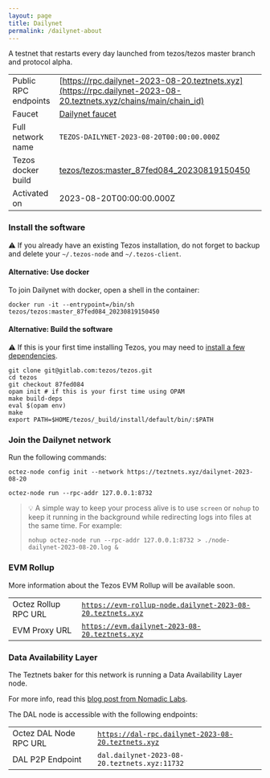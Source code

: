 ```yaml
---
layout: page
title: Dailynet
permalink: /dailynet-about
---
```


A testnet that restarts every day launched from tezos/tezos master branch and protocol alpha.

| | |
|-------|---------------------|
| Public RPC endpoints | [https://rpc.dailynet-2023-08-20.teztnets.xyz](https://rpc.dailynet-2023-08-20.teztnets.xyz/chains/main/chain_id)<br/> |
| Faucet | [Dailynet faucet](https://faucet.dailynet-2023-08-20.teztnets.xyz) |
| Full network name | `TEZOS-DAILYNET-2023-08-20T00:00:00.000Z` |
| Tezos docker build | [tezos/tezos:master_87fed084_20230819150450](https://hub.docker.com/r/tezos/tezos/tags?page=1&ordering=last_updated&name=master_87fed084_20230819150450) |
| Activated on | 2023-08-20T00:00:00.000Z |





### Install the software

⚠️  If you already have an existing Tezos installation, do not forget to backup and delete your `~/.tezos-node` and `~/.tezos-client`.



#### Alternative: Use docker

To join Dailynet with docker, open a shell in the container:

```
docker run -it --entrypoint=/bin/sh tezos/tezos:master_87fed084_20230819150450
```

#### Alternative: Build the software

⚠️  If this is your first time installing Tezos, you may need to [install a few dependencies](https://tezos.gitlab.io/introduction/howtoget.html#setting-up-the-development-environment-from-scratch).

```
git clone git@gitlab.com:tezos/tezos.git
cd tezos
git checkout 87fed084
opam init # if this is your first time using OPAM
make build-deps
eval $(opam env)
make
export PATH=$HOME/tezos/_build/install/default/bin/:$PATH
```

### Join the Dailynet network

Run the following commands:

```
octez-node config init --network https://teztnets.xyz/dailynet-2023-08-20

octez-node run --rpc-addr 127.0.0.1:8732
```

> 💡 A simple way to keep your process alive is to use `screen` or `nohup` to keep it running in the background while redirecting logs into files at the same time. For example:
>
> ```bash=13
> nohup octez-node run --rpc-addr 127.0.0.1:8732 > ./node-dailynet-2023-08-20.log &
> ```


### EVM Rollup

More information about the Tezos EVM Rollup will be available soon.

| | |
|-------|---------------------|
| Octez Rollup RPC URL | [`https://evm-rollup-node.dailynet-2023-08-20.teztnets.xyz`](https://evm-rollup-node.dailynet-2023-08-20.teztnets.xyz/global/block/head) |
| EVM Proxy URL | [`https://evm.dailynet-2023-08-20.teztnets.xyz`](https://evm.dailynet-2023-08-20.teztnets.xyz) |




### Data Availability Layer

The Teztnets baker for this network is running a Data Availability Layer node.

For more info, read this [blog post from Nomadic Labs](https://research-development.nomadic-labs.com/data-availability-layer-tezos.html).

The DAL node is accessible with the following endpoints:

| | |
|-------|---------------------|
| Octez DAL Node RPC URL | [`https://dal-rpc.dailynet-2023-08-20.teztnets.xyz`](https://dal-rpc.dailynet-2023-08-20.teztnets.xyz) |
| DAL P2P Endpoint | `dal.dailynet-2023-08-20.teztnets.xyz:11732` |




